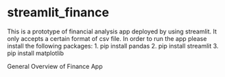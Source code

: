 # streamlit_finance
This is a prototype of financial analysis app deployed by using streamlit. It only accepts a certain format of csv file.
In order to run the app please install the following packages:
      1. pip install pandas
      2. pip install streamlit
      3. pip install matplotlib

General Overview of Finance App

<img source ="finance_app_images/data" width = 200>
